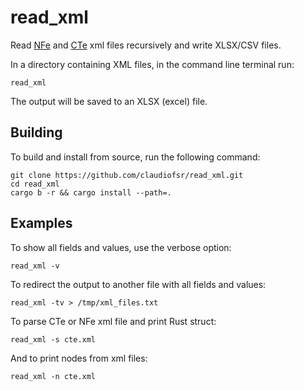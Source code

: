 # read_xml
Read [NFe](https://www.nfe.fazenda.gov.br) and [CTe](https://www.cte.fazenda.gov.br) xml files recursively and write XLSX/CSV files.

In a directory containing XML files, in the command line terminal run:

```
read_xml
```
The output will be saved to an XLSX (excel) file.

## Building

To build and install from source, run the following command:
```
git clone https://github.com/claudiofsr/read_xml.git
cd read_xml
cargo b -r && cargo install --path=.
```

## Examples

To show all fields and values, use the verbose option:

```
read_xml -v
```

To redirect the output to another file with all fields and values:

```
read_xml -tv > /tmp/xml_files.txt
```

To parse CTe or NFe xml file and print Rust struct:

```
read_xml -s cte.xml
```

And to print nodes from xml files:

```
read_xml -n cte.xml
```
